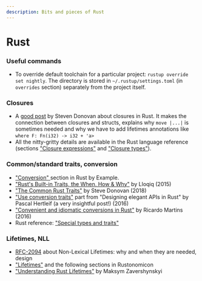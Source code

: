 ```yaml
---
description: Bits and pieces of Rust
---
```


# Rust

### Useful commands

* To override default toolchain for a particular project: `rustup override set nightly`. The directory is stored in `~/.rustup/settings.toml` \(in `overrides` section\) separately from the project itself.

### Closures

* A [good post](https://stevedonovan.github.io/rustifications/2018/08/18/rust-closures-are-hard.html) by Steven Donovan about closures in Rust. It makes the connection between closures and structs, explains why `move |...|` is sometimes needed and why we have to add lifetimes annotations like `where F: Fn(i32) -> i32 + 'a>`
* All the nitty-gritty details are available in the Rust language reference \(sections ["Closure expressions"](https://doc.rust-lang.org/stable/reference/expressions/closure-expr.html) and ["Closure types"](https://doc.rust-lang.org/stable/reference/types/closure.html)\).

### Common/standard traits, conversion

* ["Conversion" ](https://doc.rust-lang.org/stable/rust-by-example/conversion.html)section in Rust by Example.
* ["Rust's Built-in Traits, the When, How & Why"](https://llogiq.github.io/2015/07/30/traits.html) by Lloqiq \(2015\)
* ["The Common Rust Traits"](https://stevedonovan.github.io/rustifications/2018/09/08/common-rust-traits.html) by Steve Donovan \(2018\)
* ["Use conversion traits"](https://deterministic.space/elegant-apis-in-rust.html#use-conversion-traits) part from "Designing elegant APIs in Rust" by Pascal Hertleif \(a very insightful post!\) \(2016\)
* ["Convenient and idiomatic conversions in Rust"](https://ricardomartins.cc/2016/08/03/convenient_and_idiomatic_conversions_in_rust) by Ricardo Martins \(2016\)
* Rust reference: ["Special types and traits"](https://doc.rust-lang.org/reference/special-types-and-traits.html)

### Lifetimes, NLL

* [RFC-2094](https://github.com/rust-lang/rfcs/blob/master/text/2094-nll.md) about Non-Lexical Lifetimes: why and when they are needed, design
* ["Lifetimes"](https://doc.rust-lang.org/nomicon/lifetimes.html) and the following sections in Rustonomicon
* ["Understanding Rust Lifetimes"](https://medium.com/nearprotocol/understanding-rust-lifetimes-e813bcd405fa) by Maksym Zavershynskyi

